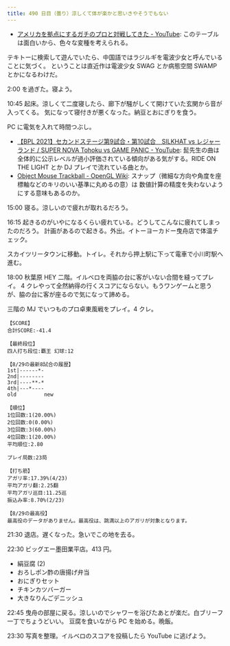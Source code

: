 ```yaml
---
title: 490 日目（曇り）涼しくて体が楽かと思いきやそうでもない
---
```


* [アメリカを拠点にするガチのプロと対戦してきた - YouTube](https://www.youtube.com/watch?v=lyeQCfMWFmE):
  このテーブルは面白いから、色々な変種を考えられる。

テキトーに検索して遊んでいたら、中国語ではラジルギを電波少女と呼んでいることに気づく。
ということは直近作は電波少女 SWAG とか病態空間 SWAMP とかになるわけだ。

2:00 を過ぎた。寝よう。

10:45 起床。涼しくて二度寝したら、廊下が騒がしくて開けていた玄関から音が入ってくる。
気になって寝付きが悪くなった。納豆とおにぎりを食う。

PC に電気を入れて時間つぶし。

* [【BPL 2021】セカンドステージ第9試合・第10試合　SILKHAT vs レジャーランド / SUPER NOVA Tohoku vs GAME PANIC - YouTube](https://www.youtube.com/watch?v=_CUAIdxPIg0):
  髭先生の曲は全体的に公示レベルが過小評価されている傾向がある気がする。RIDE ON THE LIGHT とか
  DJ プレイで流れている曲とか。
* [Object Mouse Trackball - OpenGL Wiki](https://www.khronos.org/opengl/wiki/Object_Mouse_Trackball):
  スナップ（微細な方向や角度を座標軸などのキリのいい基準に丸めるの意）は
  数値計算の精度を失わないようにする意味もあるのか。

15:00 寝る。涼しいので疲れが取れるだろう。

16:15 起きるのがいやになるくらい疲れている。どうしてこんなに疲れてしまったのだろう。
計画があるので起きる。外出。イトーヨーカドー曳舟店で体温チェック。

スカイツリータウンに移動。トイレ。それから押上駅に下って電車で小川町駅へ進む。

18:00 秋葉原 HEY 二階。イルベロを両脇の台に客がいない合間を縫ってプレイ。
4 クレやって全然納得の行くスコアにならない。もうワンゲームと思うが、脇の台に客が座るので気になって諦める。

三階の MJ でいつものプロ卓東風戦をプレイ。4 クレ。

```text
【SCORE】
合計SCORE:-41.4

【最終段位】
四人打ち段位:覇王 幻球:12

【8/29の最新8試合の履歴】
1st|------*-
2nd|--------
3rd|----**-*
4th|---*----
old         new

【順位】
1位回数:1(20.00%)
2位回数:0(0.00%)
3位回数:3(60.00%)
4位回数:1(20.00%)
平均順位:2.80

プレイ局数:23局

【打ち筋】
アガリ率:17.39%(4/23)
平均アガリ翻:2.25翻
平均アガリ巡目:11.25巡
振込み率:8.70%(2/23)

【8/29の最高役】
最高役のデータがありません。最高役は、跳満以上のアガリが対象となります。
```

21:30 退店。遅くなった。急いでこの地を去る。

22:30 ビッグエー墨田業平店。413 円。

* 絹豆腐 (2)
* おろしポン酢の唐揚げ弁当
* おにぎりセット
* チキンカツバーガー
* 大きなりんごデニッシュ

22:45 曳舟の部屋に戻る。涼しいのでシャワーを浴びたあとが楽だ。白ブリーフ一丁でちょうどいい。
豆腐を食いながら PC を始める。晩飯。

23:30 写真を整理。イルベロのスコアを投稿したら YouTube に逃げよう。
